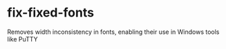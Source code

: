 # fix-fixed-fonts
Removes width inconsistency in fonts, enabling their use in Windows tools like PuTTY
